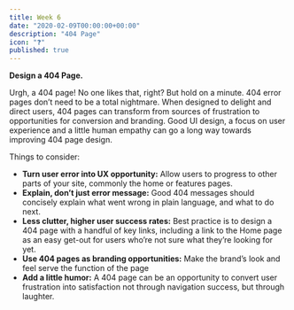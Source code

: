 ```yaml
---
title: Week 6
date: "2020-02-09T00:00:00+00:00"
description: "404 Page"
icon: "❓"
published: true
---
```


**Design a 404 Page.**

Urgh, a 404 page! No one likes that, right? But hold on a minute. 404 error pages don’t need to be a total nightmare. When designed to delight and direct users, 404 pages can transform from sources of frustration to opportunities for conversion and branding. Good UI design, a focus on user experience and a little human empathy can go a long way towards improving 404 page design.

Things to consider:
- **Turn user error into UX opportunity:** Allow users to progress to other parts of your site, commonly the home or features pages. 
- **Explain, don’t just error message:** Good 404 messages should concisely explain what went wrong in plain language, and what to do next.
- **Less clutter, higher user success rates:** Best practice is to design a 404 page with a handful of key links, including a link to the Home page as an easy get-out for users who’re not sure what they’re looking for yet.
- **Use 404 pages as branding opportunities:** Make the brand’s look and feel serve the function of the page
- **Add a little humor:** A 404 page can be an opportunity to convert user frustration into satisfaction not through navigation success, but through laughter.
